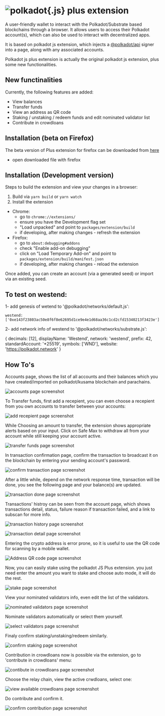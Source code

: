 
# ![polkadot{.js} plus extension](packages/extension-plus/docs/logo.jpg)

A user-friendly wallet to interact with the Polkadot/Substrate based blockchains through a browser. It allows users to access their Polkadot account(s), which can also be used to interact with decentralized apps.

It is based on polkadot js extension, which injects a [@polkadot/api](https://github.com/polkadot-js/api) signer into a page, along with any associated accounts.

Polkadot js plus extension is actually the original polkadot js extension, plus some new functionalities.

## New functinalities

Currently, the following features are added:
  - View balances
  - Transfer funds
  - View an address as QR code
  - Staking / unstaking / redeem funds and edit nominated validator list
  - Contribute in crowdloans

## Installation (beta on Firefox)

The beta version of Plus extension for firefox can be downloaded from [here](https://raw.githubusercontent.com/Nick-1979/polkadot-Js-Plus-extension/tree/master/packages/extension-plus/addon/plus-0.1.xpi)
 - open downloaded file with firefox

## Installation (Development version)

Steps to build the extension and view your changes in a browser:

1. Build via `yarn build` or `yarn watch`
2. Install the extension
  - Chrome:
    - go to `chrome://extensions/`
    - ensure you have the Development flag set
    - "Load unpacked" and point to `packages/extension/build`
    - if developing, after making changes - refresh the extension
  - Firefox:
    - go to `about:debugging#addons`
    - check "Enable add-on debugging"
    - click on "Load Temporary Add-on" and point to `packages/extension/build/manifest.json`
    - if developing, after making changes - reload the extension


Once added, you can create an account (via a generated seed) or import via an existing seed.

## To test on westend:

1- add genesis of wetend to '@polkadot/networks/default.js':

    westend:['0xe143f23803ac50e8f6f8e62695d1ce9e4e1d68aa36c1cd2cfd15340213f3423e'] 


2- add network info of westend to '@polkadot/networks/substrate.js':

 {
    decimals: [12],
    displayName: 'Westend', 
    network: 'westend',
    prefix: 42,
    standardAccount: '*25519',
    symbols: ['WND'],
    website: 'https://polkadot.network'
  }

## How To's

Accounts page, shows the list of all accounts and their balances which you have created/imported on polkadot/kusama blockchain and parachains.

![accounts page screenshot](packages/extension-plus/docs/screenshots/accountsPage00.PNG)

To Transfer funds, first add a recepient, you can even choose a recepient from you own accounts to transfer between your accounts:

![add recepient page screenshot](packages/extension-plus/docs/screenshots/addRecepiet00.PNG)

While Choosing an amount to transfer, the extension shows appropriate alerts based on your input. Click on Safe Max to withdraw all from your account while still keeping your account active.

![transfer funds page screenshot](packages/extension-plus/docs/screenshots/transferFunds00.PNG)

In transaction confirmation page, confirm the transaction to broadcast it on the blockchain by entering your sending account's password.

![confirm transaction page screenshot](packages/extension-plus/docs/screenshots/confirmTransaction00.PNG)

After a little while, depend on the network response time, transaction will be done, you see the following page and your balance(s) are updated.

<!-- ![transaction done page screenshot](packages/extension-plus/docs/screenshots/transactionDone0100.PNG) -->
![transaction done page screenshot](packages/extension-plus/docs/screenshots/transactionDone0200.PNG)

Transactions' histroy can be seen from the account page, which shows transactions detail, status, failure reason  if transaction failed, and a link to subscan for more info.

![transaction history page screenshot](packages/extension-plus/docs/screenshots/transactionHistory00.PNG)

![transaction detail page screenshot](packages/extension-plus/docs/screenshots/transactionHistory01.PNG)


Entering the crypto address is error prone, so it is useful to use the QR code for scanning by a mobile wallet.

![Address QR code page screenshot](packages/extension-plus/docs/screenshots/addressQrCode00.PNG)

Now, you can easily stake using the polkadot JS Plus extension. you just need enter the amount you want to stake and choose auto mode, it will do the rest.

![stake page screenshot](packages/extension-plus/docs/screenshots/stake00.PNG)

View your nominated validators info, even edit the list of the validators.

![nominated validators page screenshot](packages/extension-plus/docs/screenshots/nominatedValidators00.PNG)

Nominate validators automatically or select them yourself.

![select validators page screenshot](packages/extension-plus/docs/screenshots/selectValidators00.PNG)

Finaly confirm staking/unstaking/redeem similarly.

![confirm staking page screenshot](packages/extension-plus/docs/screenshots/confirmStaking00.PNG)

Contribution in crowdloans now is possible via the extension, go to 'contribute in crowdloans' menu:

![contibute in crowdloans page screenshot](packages/extension-plus/docs/screenshots/contributeInCrowdloans00.PNG)
 
Choose the relay chain, view the active crwdloans, select one:

![view available crowdloans page screenshot](packages/extension-plus/docs/screenshots/crowdloans00.PNG)
 
Do contribute and confirm it.

![confirm contribution page screenshot](packages/extension-plus/docs/screenshots/confirmContribute00.PNG)




